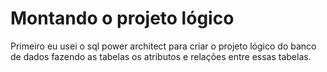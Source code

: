 # Montando o projeto lógico
Primeiro eu usei o sql power architect para criar o projeto lógico do banco de dados fazendo as tabelas os atributos e relações entre essas tabelas.